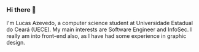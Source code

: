 ### Hi there 👋
I'm Lucas Azevedo, a computer science student at Universidade Estadual do Ceará (UECE). 
My main interests are Software Engineer and InfoSec. I really am into front-end also, as I have had some experience in graphic design.
